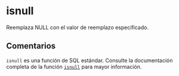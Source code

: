﻿---
SidebarGroup: "Funciones de conversión y selección"
Autogenerated: true
---

# isnull

Reemplaza NULL con el valor de reemplazo especificado.

## Comentarios 

`isnull` es una función de SQL estándar. Consulte la documentación completa de la función [`isnull`](https://learn.microsoft.com/es-es/sql/t-sql/functions/isnull-transact-sql) para mayor información.
